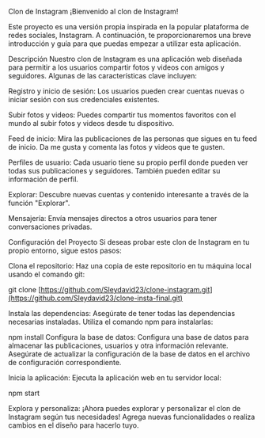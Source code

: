 Clon de Instagram
¡Bienvenido al clon de Instagram!

Este proyecto es una versión propia inspirada en la popular plataforma de redes sociales, Instagram. A continuación, te proporcionaremos una breve introducción y guía para que puedas empezar a utilizar esta aplicación.

Descripción
Nuestro clon de Instagram es una aplicación web diseñada para permitir a los usuarios compartir fotos y videos con amigos y seguidores. Algunas de las características clave incluyen:

Registro y inicio de sesión: Los usuarios pueden crear cuentas nuevas o iniciar sesión con sus credenciales existentes.

Subir fotos y videos: Puedes compartir tus momentos favoritos con el mundo al subir fotos y videos desde tu dispositivo.

Feed de inicio: Mira las publicaciones de las personas que sigues en tu feed de inicio. Da me gusta y comenta las fotos y videos que te gusten.

Perfiles de usuario: Cada usuario tiene su propio perfil donde pueden ver todas sus publicaciones y seguidores. También pueden editar su información de perfil.

Explorar: Descubre nuevas cuentas y contenido interesante a través de la función "Explorar".

Mensajería: Envía mensajes directos a otros usuarios para tener conversaciones privadas.

Configuración del Proyecto
Si deseas probar este clon de Instagram en tu propio entorno, sigue estos pasos:

Clona el repositorio: Haz una copia de este repositorio en tu máquina local usando el comando git:

git clone [https://github.com/Sleydavid23/clone-instagram.git](https://github.com/Sleydavid23/clone-insta-final.git)

Instala las dependencias: Asegúrate de tener todas las dependencias necesarias instaladas. Utiliza el comando npm para instalarlas:

npm install
Configura la base de datos: Configura una base de datos para almacenar las publicaciones, usuarios y otra información relevante. Asegúrate de actualizar la configuración de la base de datos en el archivo de configuración correspondiente.

Inicia la aplicación: Ejecuta la aplicación web en tu servidor local:


npm start

Explora y personaliza: 
¡Ahora puedes explorar y personalizar el clon de Instagram según tus necesidades! Agrega nuevas funcionalidades o realiza cambios en el diseño para hacerlo tuyo.


